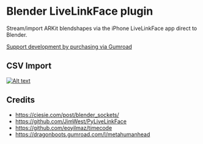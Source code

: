 # Blender LiveLinkFace plugin

Stream/import ARKit blendshapes via the iPhone LiveLinkFace app direct to Blender.

[Support development by purchasing via Gumroad](https://nickfisher.gumroad.com/l/tvzndw)


## CSV Import

[![Alt text](https://img.youtube.com/vi/Jexx_N8mRsI/0.jpg)](https://youtu.be/Jexx_N8mRsI)


## Credits

- https://ciesie.com/post/blender_sockets/
- https://github.com/JimWest/PyLiveLinkFace
- https://github.com/eoyilmaz/timecode
- https://dragonboots.gumroad.com/l/metahumanhead
